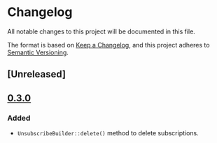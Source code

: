 # Changelog
All notable changes to this project will be documented in this file.

The format is based on [Keep a Changelog](https://keepachangelog.com/en/1.0.0/),
and this project adheres to [Semantic Versioning](https://semver.org/spec/v2.0.0.html).

## [Unreleased]

## [0.3.0](https://github.com/WebHooker/webhooker-sdk-php/releases/tag/0.3.0)

### Added 

- `UnsubscribeBuilder::delete()` method to delete subscriptions.
